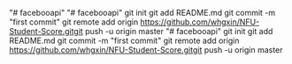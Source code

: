 "# facebooapi" 
"# facebooapi"  git init git add README.md git commit -m "first commit" git remote add origin https://github.com/whgxin/NFU-Student-Score.gitgit push -u origin master
"# facebooapi"  git init git add README.md git commit -m "first commit" git remote add origin https://github.com/whgxin/NFU-Student-Score.gitgit push -u origin master
